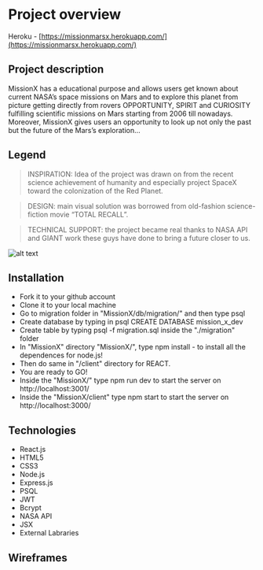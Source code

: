 # Project overview

Heroku - [https://missionmarsx.herokuapp.com/](https://missionmarsx.herokuapp.com/)

## Project description

MissionX has a educational purpose and allows users get known about current NASA’s space missions on Mars and to explore this planet from picture getting directly from rovers OPPORTUNITY, SPIRIT and CURIOSITY fulfilling scientific missions on Mars starting from 2006 till nowadays. Moreover, MissionX gives users an opportunity to look up not only the past but the future of the Mars’s exploration…

## Legend

> INSPIRATION: Idea of the project was drawn on from the recent science achievement of humanity and especially project SpaceX toward the colonization of the Red Planet.

> DESIGN: main visual solution was borrowed from old-fashion science-fiction movie “TOTAL RECALL”.

> TECHNICAL SUPPORT: the project became real thanks to NASA API and GIANT work these guys have done to bring a future closer to us.

![alt text](https://github.com/NovaXam/MissionX/blob/master/client/src/assets/total-recall.png "Logo")

## Installation

- Fork it to your github account
- Clone it to your local machine
- Go to migration folder in "MissionX/db/migration/" and then type psql
- Create database by typing in psql CREATE DATABASE mission_x_dev
- Create table by typing psql -f migration.sql inside the "./migration" folder
- In "MissionX" directory "MissionX/", type npm install - to install all the dependences for node.js!
- Then do same in "/client" directory for REACT.
- You are ready to GO! 
- Inside the "MissionX/" type npm run dev to start the server on http://localhost:3001/
- Inside the "MissionX/client" type npm start to start the server on http://localhost:3000/

## Technologies

- React.js
- HTML5
- CSS3
- Node.js
- Express.js
- PSQL
- JWT
- Bcrypt
- NASA API
- JSX
- External Labraries

## Wireframes




